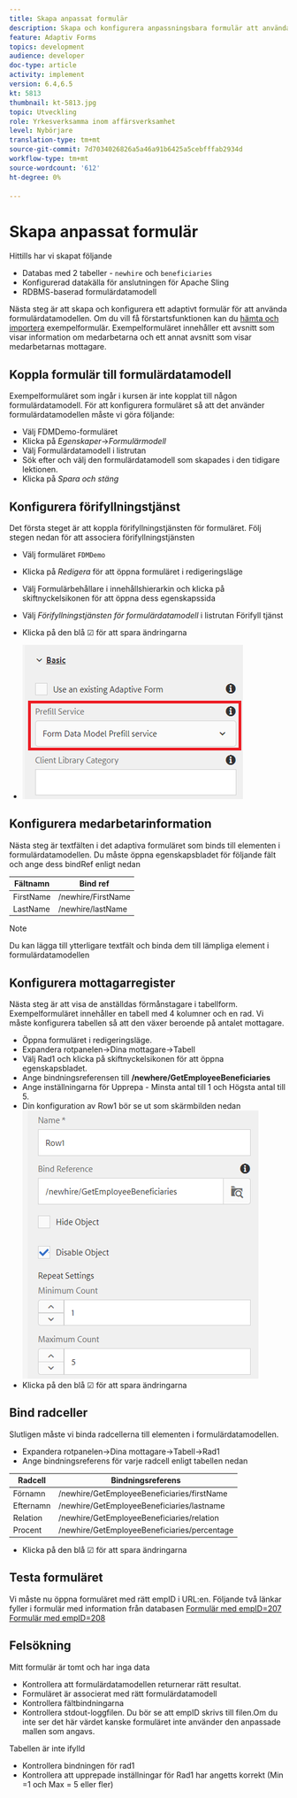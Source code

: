 ```yaml
---
title: Skapa anpassat formulär
description: Skapa och konfigurera anpassningsbara formulär att använda formulärdatamodellens förifyllningstjänst
feature: Adaptiv Forms
topics: development
audience: developer
doc-type: article
activity: implement
version: 6.4,6.5
kt: 5813
thumbnail: kt-5813.jpg
topic: Utveckling
role: Yrkesverksamma inom affärsverksamhet
level: Nybörjare
translation-type: tm+mt
source-git-commit: 7d7034026826a5a46a91b6425a5cebfffab2934d
workflow-type: tm+mt
source-wordcount: '612'
ht-degree: 0%

---
```



# Skapa anpassat formulär

Hittills har vi skapat följande

* Databas med 2 tabeller - `newhire` och `beneficiaries`
* Konfigurerad datakälla för anslutningen för Apache Sling
* RDBMS-baserad formulärdatamodell

Nästa steg är att skapa och konfigurera ett adaptivt formulär för att använda formulärdatamodellen.  Om du vill få förstartsfunktionen kan du [hämta och importera](assets/fdm-demo-af.zip) exempelformulär. Exempelformuläret innehåller ett avsnitt som visar information om medarbetarna och ett annat avsnitt som visar medarbetarnas mottagare.

## Koppla formulär till formulärdatamodell

Exempelformuläret som ingår i kursen är inte kopplat till någon formulärdatamodell. För att konfigurera formuläret så att det använder formulärdatamodellen måste vi göra följande:

* Välj FDMDemo-formuläret
* Klicka på _Egenskaper_->_Formulärmodell_
* Välj Formulärdatamodell i listrutan
* Sök efter och välj den formulärdatamodell som skapades i den tidigare lektionen.
* Klicka på _Spara och stäng_

## Konfigurera förifyllningstjänst

Det första steget är att koppla förifyllningstjänsten för formuläret. Följ stegen nedan för att associera förifyllningstjänsten

* Välj formuläret `FDMDemo`
* Klicka på _Redigera_ för att öppna formuläret i redigeringsläge
* Välj Formulärbehållare i innehållshierarkin och klicka på skiftnyckelsikonen för att öppna dess egenskapssida
* Välj _Förifyllningstjänsten för formulärdatamodell_ i listrutan Förifyll tjänst
* Klicka på den blå ☑ för att spara ändringarna

* ![prefill-service](assets/fdm-prefill.png)

## Konfigurera medarbetarinformation

Nästa steg är textfälten i det adaptiva formuläret som binds till elementen i formulärdatamodellen. Du måste öppna egenskapsbladet för följande fält och ange dess bindRef enligt nedan


| Fältnamn | Bind ref |
|------------|--------------------|
| FirstName | /newhire/FirstName |
| LastName | /newhire/lastName |

>[!NOTE]
>
>Du kan lägga till ytterligare textfält och binda dem till lämpliga element i formulärdatamodellen

## Konfigurera mottagarregister

Nästa steg är att visa de anställdas förmånstagare i tabellform. Exempelformuläret innehåller en tabell med 4 kolumner och en rad. Vi måste konfigurera tabellen så att den växer beroende på antalet mottagare.

* Öppna formuläret i redigeringsläge.
* Expandera rotpanelen->Dina mottagare->Tabell
* Välj Rad1 och klicka på skiftnyckelsikonen för att öppna egenskapsbladet.
* Ange bindningsreferensen till **/newhere/GetEmployeeBeneficiaries**
* Ange inställningarna för Upprepa - Minsta antal till 1 och Högsta antal till 5.
* Din konfiguration av Row1 bör se ut som skärmbilden nedan
   ![radkonfigurera](assets/configure-row.PNG)
* Klicka på den blå ☑ för att spara ändringarna

## Bind radceller

Slutligen måste vi binda radcellerna till elementen i formulärdatamodellen.

* Expandera rotpanelen->Dina mottagare->Tabell->Rad1
* Ange bindningsreferens för varje radcell enligt tabellen nedan

| Radcell | Bindningsreferens |
|------------|----------------------------------------------|
| Förnamn | /newhire/GetEmployeeBeneficiaries/firstName |
| Efternamn | /newhire/GetEmployeeBeneficiaries/lastname |
| Relation | /newhire/GetEmployeeBeneficiaries/relation |
| Procent | /newhire/GetEmployeeBeneficiaries/percentage |

* Klicka på den blå ☑ för att spara ändringarna

## Testa formuläret

Vi måste nu öppna formuläret med rätt empID i URL:en. Följande två länkar fyller i formulär med information från databasen
[Formulär med empID=207](http://localhost:4502/content/dam/formsanddocuments/fdmdemo/jcr:content?wcmmode=disabled&amp;empID=207)
[Formulär med empID=208](http://localhost:4502/content/dam/formsanddocuments/fdmdemo/jcr:content?wcmmode=disabled&amp;empID=208)

## Felsökning

Mitt formulär är tomt och har inga data

* Kontrollera att formulärdatamodellen returnerar rätt resultat.
* Formuläret är associerat med rätt formulärdatamodell
* Kontrollera fältbindningarna
* Kontrollera stdout-loggfilen. Du bör se att empID skrivs till filen.Om du inte ser det här värdet kanske formuläret inte använder den anpassade mallen som angavs.

Tabellen är inte ifylld

* Kontrollera bindningen för rad1
* Kontrollera att upprepade inställningar för Rad1 har angetts korrekt (Min =1 och Max = 5 eller fler)

